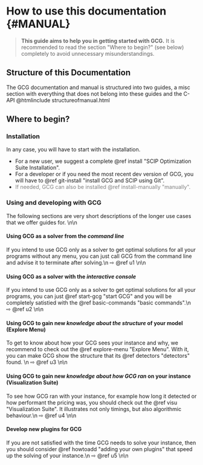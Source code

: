 # How to use this documentation {#MANUAL}
> **This guide aims to help you in getting started with GCG.** It is recommended
> to read the section "Where to begin?" (see below) completely to avoid unnecessary
> misunderstandings.

## Structure of this Documentation
The GCG documentation and manual is structured into two guides, a misc section
with everything that does not belong into these guides and the C-API
@htmlinclude structureofmanual.html

## Where to begin?
### Installation
In any case, you will have to start with the installation.
- For a new user, we suggest a complete @ref install "SCIP Optimization Suite Installation".
- For a developer or if you need the most recent dev version of GCG, you will have to @ref git-install "install GCG and SCIP using Git".
- <span style="color:grey !important;">If needed, GCG can also be installed @ref install-manually "manually".</span>

### Using and developing with GCG
The following sections are very short descriptions of the longer use cases that
we offer guides for.
\n\n

#### Using GCG as a solver from the *command line*
If you intend to use GCG only as a solver to get optimal solutions for
all your programs without any menu, you can just call GCG from the command line
and advise it to terminate after solving.\n
⇨ @ref u1
\n\n

#### Using GCG as a solver with the *interactive console*
If you intend to use GCG only as a solver to get optimal solutions for
all your programs, you can just @ref start-gcg "start GCG" and you
will be completely satistied with the @ref basic-commands "basic commands".\n
⇨ @ref u2
\n\n

#### Using GCG to gain new *knowledge about the structure* of your model (Explore Menu)
To get to know about how your GCG sees your instance and why, we recommend
to check out the @ref explore-menu "Explore Menu". With it, you can make GCG show the structure that its
@ref detectors "detectors" found. \n
⇨ @ref u3
\n\n

#### Using GCG to gain new *knowledge about how GCG ran* on your instance (Visualization Suite)
To see how GCG ran with your instance, for example how long it detected or how performant
the pricing was, you should check out the @ref visu "Visualization Suite". It illustrates not only
timings, but also algorithmic behaviour.\n
⇨ @ref u4
\n\n

#### Develop new plugins for GCG
If you are not satisfied with the time GCG needs to solve your instance, then
you should consider @ref howtoadd "adding your own plugins" that speed up the solving of your instance.\n
⇨ @ref u5
\n\n
